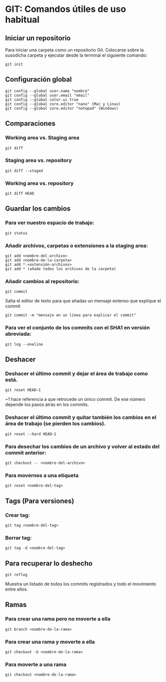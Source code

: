 # GIT: Comandos útiles de uso habitual 

## Iniciar un repositorio
Para iniciar una carpeta como un repositorio Git. Colocarse sobre la susodicha carpeta y ejecutar desde la terminal el siguiente comando: 
```
git init
```
## Configuración global
```
git config --global user.name "nombre"
git config --global user.email "email"
git config --global color.ui true
git config --global core.editor "nano" (Mac y Linux)
git config --global core.editor "notepad" (Windows)
```

## Comparaciones

### Working area vs. Staging area
```
git diff
```
### Staging area vs. repository
```
git diff --staged
```
### Working area vs. repository
```
git diff HEAD
```

## Guardar los cambios

### Para ver nuestro espacio de trabajo:
```
git status
```

### Añadir archivos, carpetas o extensiones a la staging area:
```
git add <nombre-del-archivo>
git add <nombre-de-la-carpeta>
git add *.<extensión-archivos>
git add * (añade todos los archivos de la carpeta)
```

### Añadir cambios al repositorio:
```
git commit
```
Salta el editor de texto para que añadas un mensaje extenso que explique el commit

```
git commit -m "mensaje en un línea para explicar el commit"
```

### Para ver el conjunto de los commits con el SHA1 en versión abreviada:
```
git log --oneline
```


## Deshacer

### Deshacer el último commit y dejar el área de trabajo como está.
```
git reset HEAD~1
```
~1 hace referencia a que retrocede un único commit. De ese número depende los pasos atrás en los commits.

### Deshacer el último commit y quitar también los cambios en el área de trabajo (se pierden los cambios).
```
git reset --hard HEAD~1
```
### Para desechar los cambios de un archivo y volver al estado del commit anterior:
```
git checkout -- <nombre-del-archivo>
```
### Para movernos a una etiqueta
```
git reset <nombre-del-tag>
```

## Tags (Para versiones)

### Crear tag:
```
git tag <nombre-del-tag>
```

### Borrar tag:
```
git tag -d <nombre-del-tag>
```

## Para recuperar lo deshecho
```
git reflog
```
Muestra un listado de todos los commits registrados y todo el movimiento entre ellos.

## Ramas

### Para crear una rama pero no moverte a ella
```
git branch <nombre-de-la-rama>
```
### Para crear una rama y moverte a ella
```
git checkout -b <nombre-de-la-rama>
```
### Para moverte a una rama
```
git checkout <nombre-de-la-rama>
```
